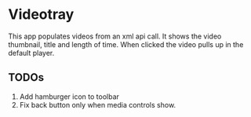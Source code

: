 # Videotray

This app populates videos from an xml api call. It shows the video thumbnail, title and length of time. When clicked the video pulls up in the default player.

## TODOs

1. Add hamburger icon to toolbar
2. Fix back button only when media controls show. 
